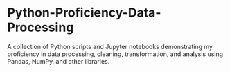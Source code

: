# Python-Proficiency-Data-Processing
  A collection of Python scripts and Jupyter notebooks demonstrating my proficiency in data processing, cleaning, transformation, and analysis using Pandas, NumPy, and other libraries.
